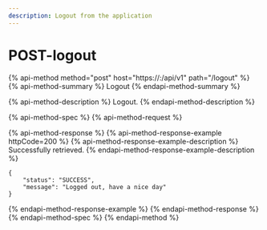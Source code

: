 ```yaml
---
description: Logout from the application
---
```


# POST-logout

{% api-method method="post" host="https://<host>:<port>/api/v1" path="/logout" %}
{% api-method-summary %}
Logout
{% endapi-method-summary %}

{% api-method-description %}
Logout.
{% endapi-method-description %}

{% api-method-spec %}
{% api-method-request %}

{% api-method-response %}
{% api-method-response-example httpCode=200 %}
{% api-method-response-example-description %}
Successfully retrieved.
{% endapi-method-response-example-description %}

```
{
    "status": "SUCCESS",
    "message": "Logged out, have a nice day"
}
```
{% endapi-method-response-example %}
{% endapi-method-response %}
{% endapi-method-spec %}
{% endapi-method %}



